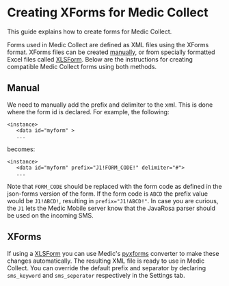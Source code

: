 Creating XForms for Medic Collect
======================================

This guide explains how to create forms for Medic Collect.

Forms used in Medic Collect are defined as XML files using the XForms format. XForms files can be created [manually](https://opendatakit.org/help/form-design/), or from specially formatted Excel files called [XLSForm](http://xlsform.org/). Below are the instructions for creating compatible Medic Collect forms using both methods.

Manual
----
We need to manually add the prefix and delimiter to the xml. This is done where the form id is declared. For example, the following:
```
<instance>
   <data id="myform" >
   ...
```

becomes:
```
<instance>
   <data id="myform" prefix="J1!FORM_CODE!" delimiter="#">
   ...
```

Note that `FORM_CODE` should be replaced with the form code as defined in the json-forms version of the form. If the form code is `ABCD` the prefix value would be `J1!ABCD!`, resulting in `prefix="J1!ABCD!"`. In case you are curious, the `J1` lets the Medic Mobile server know that the JavaRosa parser should be used on the incoming SMS.

XForms
----
If using a [XLSForm](http://xlsform.org/) you can use Medic's [pyxforms](https://github.com/medic/pyxform) converter to make these changes automatically. The resulting XML file is ready to use in Medic Collect. You can override the default prefix and separator by declaring `sms_keyword` and `sms_seperator` respectively in the Settings tab.
